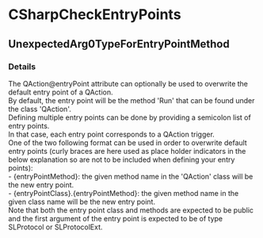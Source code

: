 ﻿---  
uid: Validator_3_12_4  
---

# CSharpCheckEntryPoints

## UnexpectedArg0TypeForEntryPointMethod

### Details

The QAction@entryPoint attribute can optionally be used to overwrite the default entry point of a QAction.  
By default, the entry point will be the method 'Run' that can be found under the class 'QAction'.  
Defining multiple entry points can be done by providing a semicolon list of entry points.  
In that case, each entry point corresponds to a QAction trigger.  
One of the two following format can be used in order to overwrite default entry points (curly braces are here used as place holder indicators in the below explanation so are not to be included when defining your entry points):  
\- {entryPointMethod}: the given method name in the 'QAction' class will be the new entry point.  
\- {entryPointClass}.{entryPointMethod}: the given method name in the given class name will be the new entry point.  
Note that both the entry point class and methods are expected to be public and the first argument of the entry point is expected to be of type SLProtocol or SLProtocolExt.
